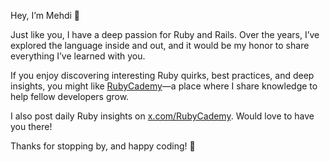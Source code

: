 Hey, I’m Mehdi 👋

Just like you, I have a deep passion for Ruby and Rails. Over the years, I’ve explored the language inside and out, and it would be my honor to share everything I’ve learned with you.

If you enjoy discovering interesting Ruby quirks, best practices, and deep insights, you might like [RubyCademy](https://www.rubycademy.com)—a place where I share knowledge to help fellow developers grow.

I also post daily Ruby insights on [x.com/RubyCademy](https://x.com/intent/user?screen_name=RubyCademy). Would love to have you there!

Thanks for stopping by, and happy coding! 🙏
